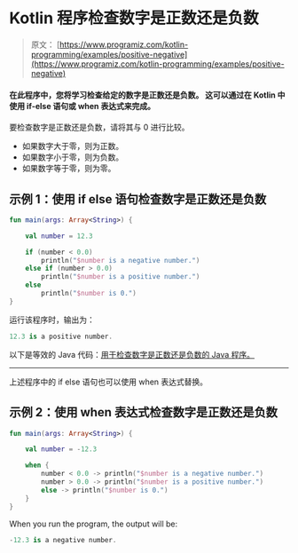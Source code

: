# Kotlin 程序检查数字是正数还是负数

> 原文： [https://www.programiz.com/kotlin-programming/examples/positive-negative](https://www.programiz.com/kotlin-programming/examples/positive-negative)

#### 在此程序中，您将学习检查给定的数字是正数还是负数。 这可以通过在 Kotlin 中使用 if-else 语句或 when 表达式来完成。

要检查数字是正数还是负数，请将其与 0 进行比较。

*   如果数字大于零，则为正数。
*   如果数字小于零，则为负数。
*   如果数字等于零，则为零。

## 示例 1：使用 if else 语句检查数字是正数还是负数

```kt
fun main(args: Array<String>) {

    val number = 12.3

    if (number < 0.0)
        println("$number is a negative number.")
    else if (number > 0.0)
        println("$number is a positive number.")
    else
        println("$number is 0.")
}
```

运行该程序时，输出为：

```kt
12.3 is a positive number.
```

以下是等效的 Java 代码：[用于检查数字是正数还是负数的 Java 程序。](/java-programming/examples/positive-negative)

* * *

上述程序中的 if else 语句也可以使用 when 表达式替换。

## 示例 2：使用 when 表达式检查数字是正数还是负数

```kt
fun main(args: Array<String>) {

    val number = -12.3

    when {
        number < 0.0 -> println("$number is a negative number.")
        number > 0.0 -> println("$number is a positive number.")
        else -> println("$number is 0.")
    }
}
```

When you run the program, the output will be:

```kt
-12.3 is a negative number.
```